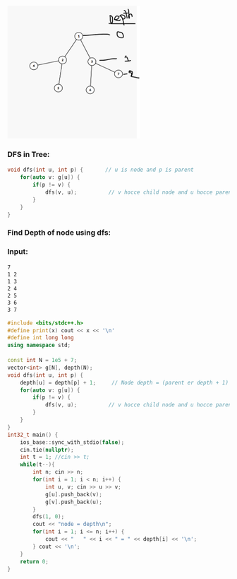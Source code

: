 <img src = "https://github.com/Rabbi-hasan0/Course-phase-01/blob/main/Graph%20algo/Graph-visual/4.png" width = "300" height = "300">

### DFS in Tree:
```c++
void dfs(int u, int p) {       // u is node and p is parent
    for(auto v: g[u]) {
        if(p != v) {
            dfs(v, u);          // v hocce child node and u hocce parent node
        }
    }
}
```

### Find Depth of node using dfs:

### Input:
````
7
1 2 
1 3
2 4 
2 5
3 6
3 7
````
```c++
#include <bits/stdc++.h>
#define print(x) cout << x << '\n'
#define int long long
using namespace std;

const int N = 1e5 + 7;
vector<int> g[N], depth(N);
void dfs(int u, int p) {
    depth[u] = depth[p] + 1;     // Node depth = (parent er depth + 1) kore dicci;
    for(auto v: g[u]) {
        if(p != v) {
            dfs(v, u);          // v hocce child node and u hocce parent node
        }
    }
}
int32_t main() {
    ios_base::sync_with_stdio(false);
    cin.tie(nullptr);
    int t = 1; //cin >> t;
    while(t--){
        int n; cin >> n;
        for(int i = 1; i < n; i++) {
            int u, v; cin >> u >> v;
            g[u].push_back(v);
            g[v].push_back(u);
        }
        dfs(1, 0);
        cout << "node = depth\n"; 
        for(int i = 1; i <= n; i++) {
            cout << "   " << i << " = " << depth[i] << '\n';
        } cout << '\n';
    }
    return 0;
}
